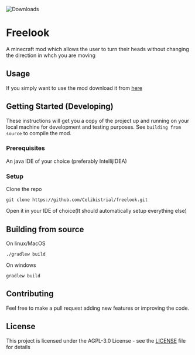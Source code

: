 ![Downloads](https://img.shields.io/badge/downloads-55k-green.svg)



# Freelook

A minecraft mod which allows the user to turn their heads without changing the direction in whch you are moving

## Usage

If you simply want to use the mod download it from [here](https://www.curseforge.com/minecraft/mc-mods/freelook-fabric)


## Getting Started (Developing)

These instructions will get you a copy of the project up and running on your local machine for development and testing purposes. See `building from source` to compile the mod.

### Prerequisites

An java IDE of your choice (preferably IntellijIDEA)


### Setup



Clone the repo

```
git clone https://github.com/Celibistrial/freelook.git
```

Open it in your IDE of choice(It should automatically setup everything else)



## Building from source

On linux/MacOS
```
./gradlew build
```
On windows
```
gradlew build
```

## Contributing

Feel free to make a pull request adding new features or improving the code.


## License

This project is licensed under the AGPL-3.0 License - see the [LICENSE](LICENSE) file for details

